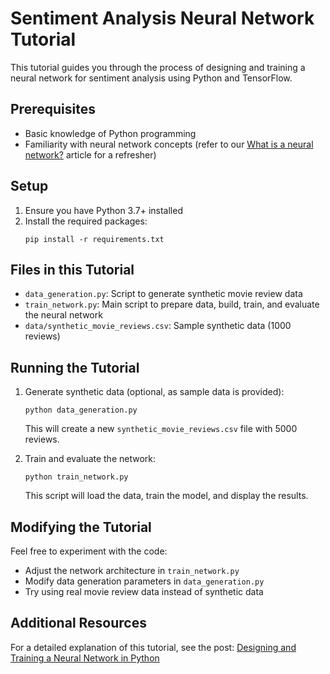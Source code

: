 # Sentiment Analysis Neural Network Tutorial

This tutorial guides you through the process of designing and training a neural network for sentiment analysis using Python and TensorFlow.

## Prerequisites

- Basic knowledge of Python programming
- Familiarity with neural network concepts (refer to our [What is a neural network?](https://assistivecomputing.ai/posts/what-is-a-neural-network/) article for a refresher)

## Setup

1. Ensure you have Python 3.7+ installed
2. Install the required packages:
   ```
   pip install -r requirements.txt
   ```

## Files in this Tutorial

- `data_generation.py`: Script to generate synthetic movie review data
- `train_network.py`: Main script to prepare data, build, train, and evaluate the neural network
- `data/synthetic_movie_reviews.csv`: Sample synthetic data (1000 reviews)

## Running the Tutorial

1. Generate synthetic data (optional, as sample data is provided):
   ```
   python data_generation.py
   ```
   This will create a new `synthetic_movie_reviews.csv` file with 5000 reviews.

2. Train and evaluate the network:
   ```
   python train_network.py
   ```
   This script will load the data, train the model, and display the results.

## Modifying the Tutorial

Feel free to experiment with the code:
- Adjust the network architecture in `train_network.py`
- Modify data generation parameters in `data_generation.py`
- Try using real movie review data instead of synthetic data

## Additional Resources

For a detailed explanation of this tutorial, see the post: [Designing and Training a Neural Network in Python](https://assistivecomputing.ai/post/designing-and-training-neural-network-python/)

